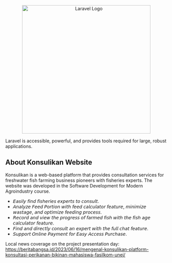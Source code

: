 <p align="center"><a href="https://laravel.com" target="_blank"><img src="https://raw.githubusercontent.com/laravel/art/master/logo-lockup/5%20SVG/2%20CMYK/1%20Full%20Color/laravel-logolockup-cmyk-red.svg" width="400" alt="Laravel Logo"></a></p>Laravel is accessible, powerful, and provides tools required for large, robust applications.

## About Konsulikan Website
Konsulikan is a web-based platform that provides consultation services for freshwater fish farming business pioneers with fisheries experts. The website was developed in the Software Development for Modern Agroindustry course. 

- 𝘌𝘢𝘴𝘪𝘭𝘺 𝘧𝘪𝘯𝘥 𝘧𝘪𝘴𝘩𝘦𝘳𝘪𝘦𝘴 𝘦𝘹𝘱𝘦𝘳𝘵𝘴 𝘵𝘰 𝘤𝘰𝘯𝘴𝘶𝘭𝘵.
- 𝘈𝘯𝘢𝘭𝘺𝘻𝘦 𝘍𝘦𝘦𝘥 𝘗𝘰𝘳𝘵𝘪𝘰𝘯 𝘸𝘪𝘵𝘩 𝘧𝘦𝘦𝘥 𝘤𝘢𝘭𝘤𝘶𝘭𝘢𝘵𝘰𝘳 𝘧𝘦𝘢𝘵𝘶𝘳𝘦, 𝘮𝘪𝘯𝘪𝘮𝘪𝘻𝘦 𝘸𝘢𝘴𝘵𝘢𝘨𝘦, 𝘢𝘯𝘥 𝘰𝘱𝘵𝘪𝘮𝘪𝘻𝘦 𝘧𝘦𝘦𝘥𝘪𝘯𝘨 𝘱𝘳𝘰𝘤𝘦𝘴𝘴.
- 𝘙𝘦𝘤𝘰𝘳𝘥 𝘢𝘯𝘥 𝘷𝘪𝘦𝘸 𝘵𝘩𝘦 𝘱𝘳𝘰𝘨𝘳𝘦𝘴𝘴 𝘰𝘧 𝘧𝘢𝘳𝘮𝘦𝘥 𝘧𝘪𝘴𝘩 𝘸𝘪𝘵𝘩 𝘵𝘩𝘦 𝘧𝘪𝘴𝘩 𝘢𝘨𝘦 𝘤𝘢𝘭𝘤𝘶𝘭𝘢𝘵𝘰𝘳 𝘧𝘦𝘢𝘵𝘶𝘳𝘦.
- 𝘍𝘪𝘯𝘥 𝘢𝘯𝘥 𝘥𝘪𝘳𝘦𝘤𝘵𝘭𝘺 𝘤𝘰𝘯𝘴𝘶𝘭𝘵 𝘢𝘯 𝘦𝘹𝘱𝘦𝘳𝘵 𝘸𝘪𝘵𝘩 𝘵𝘩𝘦 𝘧𝘶𝘭𝘭 𝘤𝘩𝘢𝘵 𝘧𝘦𝘢𝘵𝘶𝘳𝘦.
- 𝘚𝘶𝘱𝘱𝘰𝘳𝘵 𝘖𝘯𝘭𝘪𝘯𝘦 𝘗𝘢𝘺𝘮𝘦𝘯𝘵 𝘧𝘰𝘳 𝘌𝘢𝘴𝘺 𝘈𝘤𝘤𝘦𝘴𝘴 𝘗𝘶𝘳𝘤𝘩𝘢𝘴𝘦.

Local news coverage on the project presentation day: https://beritabangsa.id/2023/06/16/mengenal-konsulikan-platform-konsultasi-perikanan-bikinan-mahasiswa-fasilkom-unej/

